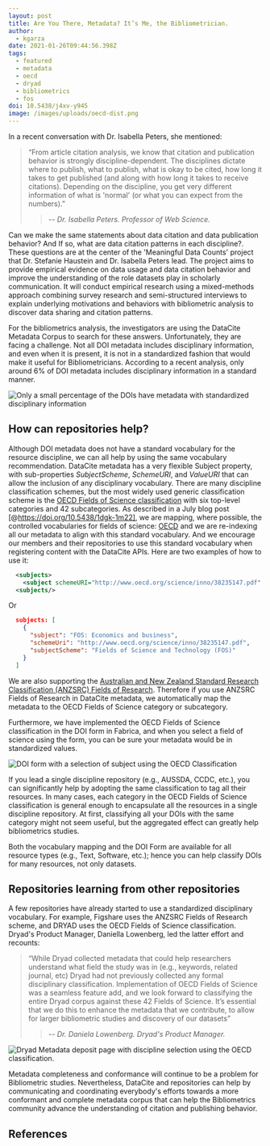 ```yaml
---
layout: post
title: Are You There, Metadata? It’s Me, the Bibliometrician.
author:
  - kgarza
date: 2021-01-26T09:44:56.398Z
tags:
  - featured
  - metadata
  - oecd
  - dryad
  - bibliometrics
  - fos
doi: 10.5438/j4xv-y945
image: /images/uploads/oecd-dist.png
---
```


In a recent conversation with Dr. Isabella Peters, she mentioned:

> “From article citation analysis, we know that citation and publication behavior is strongly discipline-dependent. The disciplines dictate where to publish, what to publish, what is okay to be cited, how long it takes to get published (and along with how long it takes to receive citations). Depending on the discipline, you get very different information of what is 'normal' (or what you can expect from the numbers).”
>> *-- Dr. Isabella Peters. Professor of Web Science.*

Can we make the same statements about data citation and data publication behavior? And If so, what are data citation patterns in each discipline?. These questions are at the center of the 'Meaningful Data Counts' project that Dr. Stefanie Haustein and Dr. Isabella Peters lead. The project aims to provide empirical evidence on data usage and data citation behavior and improve the understanding of the role datasets play in scholarly communication.  It will conduct empirical research using a mixed-methods approach combining survey research and semi-structured interviews to explain underlying motivations and behaviors with bibliometric analysis to discover data sharing and citation patterns. 

For the bibliometrics analysis, the investigators are using the DataCite Metadata Corpus to search for these answers. Unfortunately, they are facing a challenge. Not all DOI metadata includes disciplinary information, and even when it is present, it is not in a standardized fashion that would make it useful for Bibliometricians. According to a recent analysis, only around 6% of DOI metadata includes disciplinary information in a standard manner. 


![](/images/uploads/Screenshot-2021-01-13-distribution-fos.png "Only a small percentage of the DOIs have metadata with standardized disciplinary information")


## How can repositories help?

Although DOI metadata does not have a standard vocabulary for the resource discipline, we can all help by using the same vocabulary recommendation. DataCite metadata has a very flexible Subject property, with sub-properties _SubjectScheme_, _SchemeURI_, and _ValueURI_ that can allow the inclusion of any disciplinary vocabulary.  There are many discipline classification schemes, but the most widely used generic classification scheme is the [OECD Fields of Science classification](https://www.oecd.org/science/inno/38235147.pdf) with six top-level categories and 42 subcategories. As described in a July blog post [@https://doi.org/10.5438/1dgk-1m22], we are mapping, where possible, the controlled vocabularies for fields of science: [OECD](https://www.oecd.org/science/inno/38235147.pdf) and we are re-indexing all our metadata to align with this standard vocabulary. And we encourage our members and their repositories to use this standard vocabulary when registering content with the DataCite APIs. Here are two examples of how to use it:



```xml
  <subjects>
    <subject schemeURI="http://www.oecd.org/science/inno/38235147.pdf" subjectScheme="Fields of Science and Technology (FOS)">FOS: Economics and business</subject>
  <subjects/>

```

Or

```json
  subjects: [
    {
      "subject": "FOS: Economics and business",
      "schemeUri": "http://www.oecd.org/science/inno/38235147.pdf",
      "subjectScheme": "Fields of Science and Technology (FOS)"
    }
  ]
```


We are also supporting the [Australian and New Zealand Standard Research Classification (ANZSRC) Fields of Research](https://www.abs.gov.au/Ausstats/abs@.nsf/Latestproducts/6BB427AB9696C225CA2574180004463E?opendocument). Therefore if you use ANZSRC Fields of Research in DataCite metadata, we automatically map the metadata to the OECD Fields of Science category or subcategory.

Furthermore, we have implemented the OECD Fields of Science classification in the DOI form in Fabrica, and when you select a field of science using the form, you can be sure your metadata would be in standardized values.


![](/images/uploads/bildschirmfoto-2020-07-09-um-07.51.23.png "DOI form with a selection of subject using the OECD Classification")

If you lead a single discipline repository (e.g., AUSSDA, CCDC, etc.), you can significantly help by adopting the same classification to tag all their resources. In many cases, each category in the OECD Fields of Science classification is general enough to encapsulate all the resources in a single discipline repository. At first, classifying all your DOIs with the same category might not seem useful, but the aggregated effect can greatly help bibliometrics studies.

Both the vocabulary mapping and the DOI Form are available for all resource types (e.g., Text, Software, etc.); hence you can help classify DOIs for many resources, not only datasets. 


## Repositories learning from other repositories


A few repositories have already started to use a standardized disciplinary vocabulary. For example, Figshare uses the ANZSRC Fields of Research scheme, and DRYAD uses the OECD Fields of Science classification. Dryad's Product Manager, Daniella Lowenberg, led the latter effort and recounts: 

> “While Dryad collected metadata that could help researchers understand what field the study was in (e.g., keywords, related journal, etc) Dryad had not previously collected any formal disciplinary classification. Implementation of OECD Fields of Science was a seamless feature add, and we look forward to classifying the entire Dryad corpus against these 42 Fields of Science. It’s essential that we do this to enhance the metadata that we contribute, to allow for larger bibliometric studies and discovery of our datasets”
>> *-- Dr. Daniela Lowenberg. Dryad's Product Manager.*



![](/images/uploads/dryad-oecd.png "Dryad Metadata deposit page with discipline selection using the OECD classification.")

Metadata completeness and conformance will continue to be a problem for Bibliometric studies. Nevertheless, DataCite and repositories can help by communicating and coordinating everybody's efforts towards a more conformant and complete metadata corpus that can help the Bibliometrics community advance the understanding of citation and publishing behavior.







## References


















